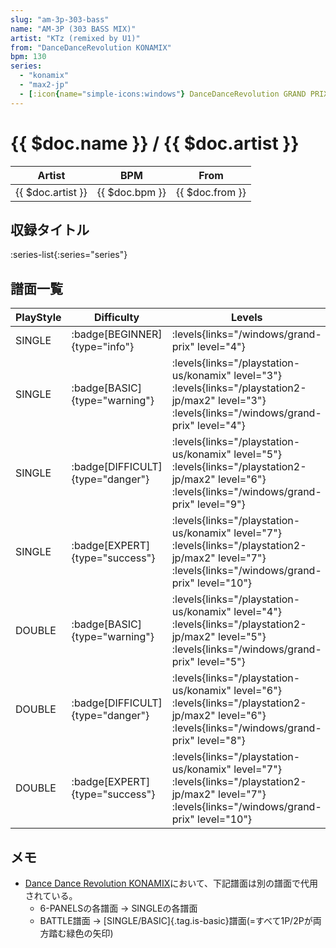 ```yaml
---
slug: "am-3p-303-bass"
name: "AM-3P (303 BASS MIX)"
artist: "KTz (remixed by U1)"
from: "DanceDanceRevolution KONAMIX"
bpm: 130
series:
  - "konamix"
  - "max2-jp"
  - [:icon{name="simple-icons:windows"} DanceDanceRevolution GRAND PRIX](/windows/grand-prix)
---
```


# {{ $doc.name }} / {{ $doc.artist }}

|Artist|BPM|From|
|------|---|----|
|{{ $doc.artist }}|{{ $doc.bpm }}|{{ $doc.from }}|

## 収録タイトル

:series-list{:series="series"}

## 譜面一覧

|PlayStyle|Difficulty|Levels|Notes|Movie|
|---------|----------|------|-----|-----|
|SINGLE| :badge[BEGINNER]{type="info"}| :levels{links="/windows/grand-prix" level="4"}|101/0||
|SINGLE| :badge[BASIC]{type="warning"}| :levels{links="/playstation-us/konamix" level="3"} :levels{links="/playstation2-jp/max2" level="3"}  :levels{links="/windows/grand-prix" level="4"}|128/0||
|SINGLE| :badge[DIFFICULT]{type="danger"}| :levels{links="/playstation-us/konamix" level="5"} :levels{links="/playstation2-jp/max2" level="6"}  :levels{links="/windows/grand-prix" level="9"}|217/0||
|SINGLE| :badge[EXPERT]{type="success"}| :levels{links="/playstation-us/konamix" level="7"} :levels{links="/playstation2-jp/max2" level="7"}  :levels{links="/windows/grand-prix" level="10"}|242/0||
|DOUBLE| :badge[BASIC]{type="warning"}| :levels{links="/playstation-us/konamix" level="4"} :levels{links="/playstation2-jp/max2" level="5"}  :levels{links="/windows/grand-prix" level="5"}|123/0||
|DOUBLE| :badge[DIFFICULT]{type="danger"}| :levels{links="/playstation-us/konamix" level="6"} :levels{links="/playstation2-jp/max2" level="6"}  :levels{links="/windows/grand-prix" level="8"}|204/0||
|DOUBLE| :badge[EXPERT]{type="success"}| :levels{links="/playstation-us/konamix" level="7"} :levels{links="/playstation2-jp/max2" level="7"}  :levels{links="/windows/grand-prix" level="10"}|233/0||

## メモ

- [Dance Dance Revolution KONAMIX](/series/konamix)において、下記譜面は別の譜面で代用されている。
  - 6-PANELSの各譜面 → SINGLEの各譜面
  - BATTLE譜面 → [SINGLE/BASIC]{.tag.is-basic}譜面(=すべて1P/2Pが両方踏む緑色の矢印)
